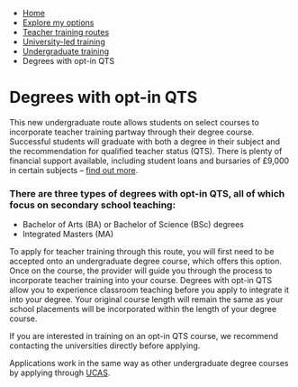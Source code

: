 *   [Home](/)
*   [Explore my options](/explore-my-options)
*   [Teacher training routes](/explore-my-options/teacher-training-routes)
*   [University-led training](/explore-my-options/teacher-training-routes/university-led-training)
*   [Undergraduate training](/explore-my-options/teacher-training-routes/university-led-training/university-led-undergraduate-training)
*   Degrees with opt-in QTS

Degrees with opt-in QTS
=======================

This new undergraduate route allows students on select courses to incorporate teacher training partway through their degree course. Successful students will graduate with both a degree in their subject and the recommendation for qualified teacher status (QTS). There is plenty of financial support available, including student loans and bursaries of £9,000 in certain subjects – [find out more](https://getintoteaching.education.gov.uk/explore-my-options/teacher-training-routes/university-led-training/university-led-undergraduate-training/funding-for-undergraduate-teacher-training).

### There are three types of degrees with opt-in QTS, all of which focus on secondary school teaching:

*   Bachelor of Arts (BA) or Bachelor of Science (BSc) degrees
*   Integrated Masters (MA)

To apply for teacher training through this route, you will first need to be accepted onto an undergraduate degree course, which offers this option. Once on the course, the provider will guide you through the process to incorporate teacher training into your course. Degrees with opt-in QTS allow you to experience classroom teaching before you apply to integrate it into your degree. Your original course length will remain the same as your school placements will be incorporated within the length of your degree course.

If you are interested in training on an opt-in QTS course, we recommend contacting the universities directly before applying. 

Applications work in the same way as other undergraduate degree courses by applying through [UCAS](https://www.ucas.com/ucas/undergraduate/register "Go to UCAS ").